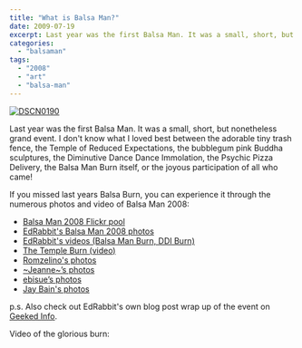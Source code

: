 ```yaml
---
title: "What is Balsa Man?"
date: 2009-07-19
excerpt: Last year was the first Balsa Man. It was a small, short, but nonetheless grand event. I don't know what I loved best between the adorable tiny trash fence, the Temple of Reduced Expectations, the bubblegum pink Buddha sculptures, the Diminutive Dance Dance Immolation, the Psychic Pizza Delivery, the Balsa Man Burn itself, or the joyous participation of all who came!
categories: 
  - "balsaman"
tags: 
  - "2008"
  - "art"
  - "balsa-man"
---
```


[![DSCN0190](/images/2812599529_4277e2bec6_m.jpg)](http://www.flickr.com/photos/ebisue88/2812599529/ "DSCN0190 by ebisue, on Flickr")

Last year was the first Balsa Man. It was a small, short, but nonetheless grand event. I don't know what I loved best between the adorable tiny trash fence, the Temple of Reduced Expectations, the bubblegum pink Buddha sculptures, the Diminutive Dance Dance Immolation, the Psychic Pizza Delivery, the Balsa Man Burn itself, or the joyous participation of all who came!

If you missed last years Balsa Burn, you can experience it through the numerous photos and video of Balsa Man 2008:

- [Balsa Man 2008 Flickr pool](http://www.flickr.com/groups/balsaman2008/pool/)
- [](http://www.flickr.com/groups/balsaman2008/pool/)[EdRabbit's Balsa Man 2008 photos](http://www.flickr.com/photos/edrabbit/sets/72157607045790985/)
- [EdRabbit's videos (Balsa Man Burn, DDI Burn)](http://www.flickr.com/photos/edrabbit/sets/72157607042764936/)
- [The Temple Burn (video)](http://www.vimeo.com/1641121)
- [Romzelino's photos](http://www.flickr.com/photos/57588753@N00/sets/72157607050269333/)
- [~Jeanne~’s photos](http://www.flickr.com/photos/jhrphotos/sets/72157607044293887/)
- [ebisue’s photos](http://flickr.com/photos/ebisue88/sets/72157607035739653/)
- [Jay Bain's photos](http://www.spiraltime.com/balsaman/)

p.s. Also check out EdRabbit's own blog post wrap up of the event on [Geeked Info](http://www.geeked.info/the-balsa-man-burned/).

Video of the glorious burn:

